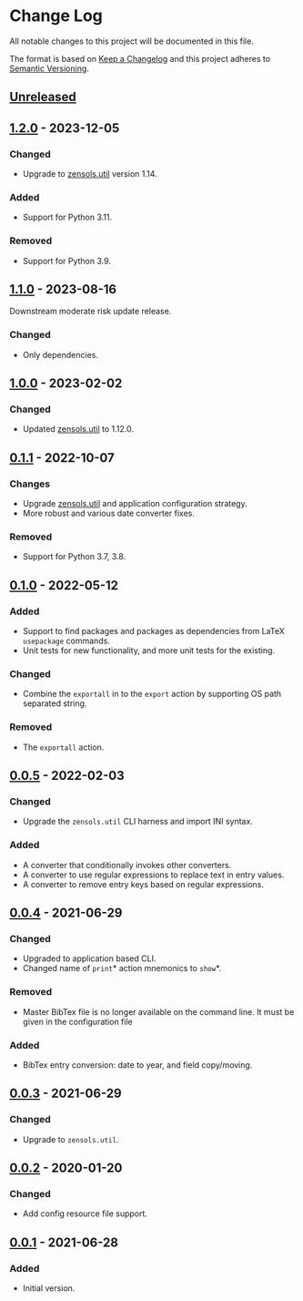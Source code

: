 # Change Log
All notable changes to this project will be documented in this file.

The format is based on [Keep a Changelog](http://keepachangelog.com/)
and this project adheres to [Semantic Versioning](http://semver.org/).


## [Unreleased]


## [1.2.0] - 2023-12-05
### Changed
- Upgrade to [zensols.util] version 1.14.

### Added
- Support for Python 3.11.

### Removed
- Support for Python 3.9.


## [1.1.0] - 2023-08-16
Downstream moderate risk update release.

### Changed
- Only dependencies.


## [1.0.0] - 2023-02-02
### Changed
- Updated [zensols.util] to 1.12.0.


## [0.1.1] - 2022-10-07
### Changes
- Upgrade [zensols.util] and application configuration strategy.
- More robust and various date converter fixes.

### Removed
- Support for Python 3.7, 3.8.


## [0.1.0] - 2022-05-12
### Added
- Support to find packages and packages as dependencies from LaTeX `usepackage`
  commands.
- Unit tests for new functionality, and more unit tests for the existing.

### Changed
- Combine the `exportall` in to the `export` action by supporting OS path
  separated string.

### Removed
- The `exportall` action.



## [0.0.5] - 2022-02-03
### Changed
- Upgrade the `zensols.util` CLI harness and import INI syntax.

### Added
- A converter that conditionally invokes other converters.
- A converter to use regular expressions to replace text in entry values.
- A converter to remove entry keys based on regular expressions.


## [0.0.4] - 2021-06-29
### Changed
- Upgraded to application based CLI.
- Changed name of `print`* action mnemonics to `show`*.

### Removed
- Master BibTex file is no longer available on the command line.  It must be
  given in the configuration file

### Added
- BibTex entry conversion: date to year, and field copy/moving.


## [0.0.3] - 2021-06-29
### Changed
- Upgrade to `zensols.util`.


## [0.0.2] - 2020-01-20
### Changed
- Add config resource file support.


## [0.0.1] - 2021-06-28
### Added
- Initial version.


<!-- links -->
[Unreleased]: https://github.com/plandes/bibstract/compare/v1.2.0...HEAD
[1.2.0]: https://github.com/plandes/bibstract/compare/v1.1.0...v1.2.0
[1.1.0]: https://github.com/plandes/bibstract/compare/v1.0.0...v1.1.0
[1.0.0]: https://github.com/plandes/bibstract/compare/v0.1.1...v1.0.0
[0.1.1]: https://github.com/plandes/bibstract/compare/v0.1.0...v0.1.1
[0.1.0]: https://github.com/plandes/bibstract/compare/v0.0.5...v0.1.0
[0.0.5]: https://github.com/plandes/bibstract/compare/v0.0.4...v0.0.5
[0.0.4]: https://github.com/plandes/bibstract/compare/v0.0.3...v0.0.4
[0.0.3]: https://github.com/plandes/bibstract/compare/v0.0.2...v0.0.3
[0.0.2]: https://github.com/plandes/bibstract/compare/v0.0.1...v0.0.2
[0.0.1]: https://github.com/plandes/bibstract/compare/v0.0.0...v0.0.1

[zensols.util]: https://github.com/plandes/util
